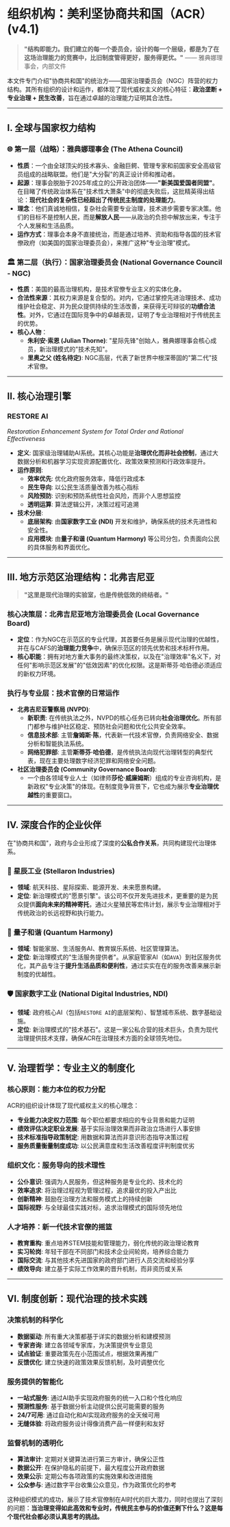 # 组织机构：美利坚协商共和国（ACR） (v4.1) 

> **"结构即能力。我们建立的每一个委员会，设计的每一个层级，都是为了在这场治理能力的竞赛中，比旧制度管得更好，服务得更优。"**
> —— 雅典娜理事会，内部文件

本文件专门介绍"协商共和国"的统治方——国家治理委员会（NGC）阵营的权力结构。其所有组织的设计和运作，都体现了现代威权主义的核心特征：**政治垄断 + 专业治理 + 民生改善**，旨在通过卓越的治理能力证明其合法性。

---

## I. 全球与国家权力结构

### 🌐 **第一层（战略）：雅典娜理事会 (The Athena Council)**
- **性质**：一个由全球顶尖的技术寡头、金融巨鳄、管理专家和前国家安全高级官员组成的战略联盟。他们是"大分裂"的真正设计师和推动者。
- **起源**：理事会脱胎于2025年成立的公开政治团体——**"新美国爱国者同盟"**。在目睹了传统政治体系在"技术性大萧条"中的彻底失败后，这批精英得出结论：**现代社会的复杂性已经超出了传统民主制度的处理能力**。
- **理念**：他们真诚地相信，复杂社会需要专业治理，技术进步需要专家决策。他们的目标不是控制人民，而是**解放人民**——从政治的负担中解放出来，专注于个人发展和生活品质。
- **运作方式**：理事会本身不直接统治，而是通过培养、资助和指导各国的技术官僚政府（如美国的国家治理委员会），来推广这种"专业治理"模式。

### 🏛️ **第二层（执行）：国家治理委员会 (National Governance Council - NGC)**
- **性质**：美国的最高治理机构，是技术官僚专业主义的实体化身。
- **合法性来源**：其权力来源是复合型的。对内，它通过掌控先进治理技术、成功维护社会稳定、并为民众提供持续的生活改善，来获得无可辩驳的**功绩合法性**。对外，它通过在国际竞争中的卓越表现，证明了专业治理相对于传统民主的优势。
- **核心人物**：
    - **朱利安·索恩 (Julian Thorne)**: "星际先锋"创始人，雅典娜理事会核心成员，新治理模式的"技术先知"。
    - **里奥之父 (姓名待定)**: NGC高层，代表了新世界中根深蒂固的"第二代"技术官僚。

---

## II. 核心治理引擎

### **RESTORE AI**
*Restoration Enhancement System for Total Order and Rational Effectiveness*
- **定义**: 国家级治理辅助AI系统。其核心功能是**治理优化而非社会控制**，通过大数据分析和机器学习实现资源配置优化、政策效果预测和行政效率提升。
- **运作原则**: 
  - **效率优先**: 优化政府服务效率，降低行政成本
  - **民生导向**: 以公民生活质量改善为核心指标
  - **风险预防**: 识别和预防系统性社会风险，而非个人思想监控
  - **透明运算**: 算法逻辑公开，决策过程可追溯
- **技术分层**:
    - **底层架构**: 由**国家数字工业 (NDI)** 开发和维护，确保系统的技术先进性和安全性。
    - **应用模块**: 由**量子和谐 (Quantum Harmony)** 等公司分包，负责面向公民的具体服务和界面优化。

---

## III. 地方示范区治理结构：北弗吉尼亚

> **"这里是现代治理的实验室，也是传统低效的终结者。"**

### **核心决策层：北弗吉尼亚地方治理委员会 (Local Governance Board)**
- **定位**：作为NGC在示范区的专业代理，其首要任务是展示现代治理的优越性，并在与CAFS的**治理能力竞争**中，确保示范区的领先优势和技术标杆作用。
- **核心职能**：拥有对地方重大事务的最终决策权，以及在"治理效率"名义下，对任何"影响示范区发展"的"低效因素"的优化权限。这是斯蒂芬·哈伯德必须适应的新权力环境。

### **执行与专业层：技术官僚的日常运作**
- **北弗吉尼亚警察局 (NVPD)**:
    - **新职责**: 在传统执法之外，NVPD的核心任务已转向**社会治理优化**。所有部门都参与维护社区稳定、预防社会问题和优化公共安全效率。
    - **信息技术部**: 主管**詹姆斯·陈**，代表新一代技术官僚，负责网络安全、数据分析和智能执法系统。
    - **网络犯罪部**: 主管**斯蒂芬·哈伯德**，是传统执法向现代治理转型的典型代表，现在主要处理数字经济犯罪和网络安全问题。
- **社区治理委员会 (Community Governance Board)**:
    - 一个由各领域专业人士（如律师**莎伦·威廉姆斯**）组成的专业咨询机构，是新政权"专业决策"的体现。在制度竞争背景下，它也成为展示**专业治理优越性**的重要窗口。

---

## IV. 深度合作的企业伙伴

在"协商共和国"，政府与企业形成了深度的**公私合作关系**，共同构建现代治理体系。

### 🚀 **星辰工业 (Stellaron Industries)**
- **领域**: 航天科技、星际探索、能源开发、未来愿景构建。
- **定位**: 新治理模式的"愿景引擎"。该公司不仅开发先进技术，更重要的是为民众提供**面向未来的精神寄托**，通过火星殖民等宏伟计划，展示专业治理相对于传统政治的长远视野和执行能力。

### 🔗 **量子和谐 (Quantum Harmony)**
- **领域**: 智能家居、生活服务AI、教育娱乐系统、社区管理算法。
- **定位**: 新治理模式的"生活服务提供者"。从家庭管家AI（如`AVA`）到社区服务优化，其产品专注于**提升生活品质和便利性**，通过实实在在的服务改善来展示新制度的优越性。

### 🛡️ **国家数字工业 (National Digital Industries, NDI)**
- **领域**: 政府核心AI（包括`RESTORE AI`的底层架构）、智慧城市系统、数字基础设施。
- **定位**: 新治理模式的"技术基石"。这是一家公私合营的技术巨头，负责为现代治理提供技术支撑，确保ACR在治理技术方面的全球领先地位。

---

## V. 治理哲学：专业主义的制度化

### **核心原则：能力本位的权力分配**

ACR的组织设计体现了现代威权主义的核心理念：

- **专业能力决定权力范围**: 每个职位都要求相应的专业背景和能力证明
- **绩效评估决定职业发展**: 基于实际治理效果而非政治立场进行人事安排
- **技术标准指导政策制定**: 用数据和算法而非意识形态指导决策过程
- **服务质量衡量制度成功**: 以公民满意度和生活改善程度评判制度优劣

### **组织文化：服务导向的技术理性**

- **公仆意识**: 强调为人民服务，但这种服务是专业化的、技术化的
- **效率追求**: 将治理过程视为管理过程，追求最优的投入产出比
- **创新精神**: 鼓励在治理方法和服务模式上的持续创新
- **国际视野**: 与全球最佳实践对标，追求治理模式的国际领先地位

### **人才培养：新一代技术官僚的摇篮**

- **教育重构**: 重点培养STEM技能和管理能力，弱化传统的政治理论教育
- **实习轮岗**: 年轻干部在不同部门和技术企业间轮岗，培养综合能力
- **国际交流**: 与其他技术先进国家的政府部门进行人员交流和经验分享
- **绩效导向**: 建立基于实际工作效果的晋升机制，而非资历或关系

---

## VI. 制度创新：现代治理的技术实践

### **决策机制的科学化**

- **数据驱动**: 所有重大决策都基于详实的数据分析和建模预测
- **专家咨询**: 建立各领域专家库，为决策提供专业意见
- **试点验证**: 重要政策先在小范围试点，根据效果再推广
- **反馈优化**: 建立快速的政策效果反馈机制，及时调整优化

### **服务提供的智能化**

- **一站式服务**: 通过AI助手实现政府服务的统一入口和个性化响应
- **预测性服务**: 基于数据分析主动提供公民可能需要的服务
- **24/7可用**: 通过自动化和AI实现政府服务的全天候可用
- **无缝体验**: 将政府服务设计得像消费产品一样便利和友好

### **监督机制的透明化**

- **算法审计**: 定期对关键算法进行第三方审计，确保公正性
- **数据公开**: 在保护隐私的前提下，最大程度公开政府数据
- **效果公示**: 定期公布各项政策的实施效果和改进措施
- **公众参与**: 通过数字平台收集公众意见，作为政策优化的参考

这种组织模式的成功，展示了技术官僚制在AI时代的巨大潜力，同时也提出了深刻的问题：**当治理变得如此高效和专业时，传统民主参与的价值还剩下什么？这是每个现代社会都必须认真思考的挑战。**